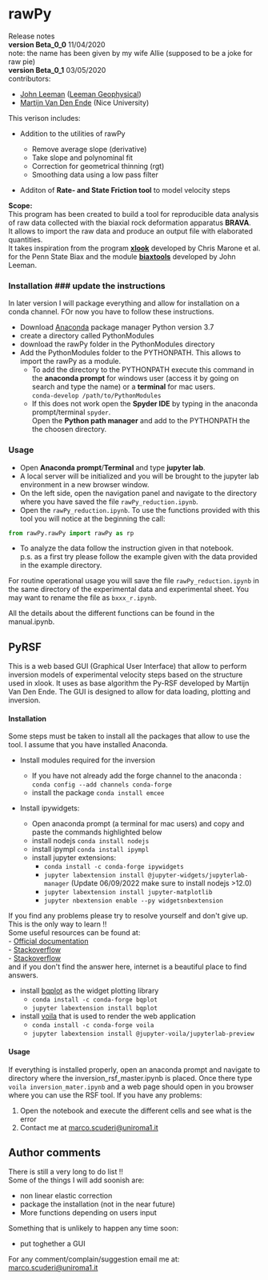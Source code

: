 # rawPy #
Release notes  
**version Beta_0_0** 11/04/2020  
note: the name has been given by my wife Allie (supposed to be a joke for raw pie)  
**version Beta_0_1** 03/05/2020  
contributors:  
- [John Leeman](https://github.com/jrleeman) ([Leeman Geophysical](https://www.leemangeophysical.com/))  
- [Martijn Van Den Ende](https://github.com/martijnende) (Nice University)  

This verison includes:  
- Addition to the utilities of rawPy  
    - Remove average slope (derivative)  
    - Take slope and polynominal fit
    - Correction for geometrical thinning (rgt)
    - Smoothing data using a low pass filter
   
- Additon of **Rate- and State Friction tool** to model velocity steps

**Scope:**  
This program has been created to build a tool for reproducible data analysis of raw data collected with the biaxial rock deformation apparatus **BRAVA**.  
It allows to import the raw data and produce an output file with elaborated quantities.  
It takes inspiration from the program [**xlook**](https://github.com/PennStateRockandSedimentMechanics/xlook) developed by Chris Marone et al. for the Penn State Biax and the module [**biaxtools**](https://github.com/jrleeman/biaxtools) developed by John Leeman.  

### Installation ### update the instructions
In later version I will package everything and allow for installation on a conda channel. FOr now you have to follow these instructions.

- Download [Anaconda](https://www.anaconda.com/distribution/) package manager Python version 3.7
- create a directory called PythonModules
- download the rawPy folder in the PythonModules directory
- Add the PythonModules folder to the PYTHONPATH. This allows to import the rawPy as a module.  
    - To add the directory to the PYTHONPATH execute this command in the **anaconda prompt** for windows user (access it by going on search and type the name) or a **terminal** for mac users.  
`conda-develop /path/to/PythonModules`  
    - If this does not work open the **Spyder IDE** by typing in the anaconda prompt/terminal `spyder`.  
Open the **Python path manager** and add to the PYTHONPATH the the choosen directory.  

### Usage ###
- Open **Anaconda prompt**/**Terminal** and type **jupyter lab**.  
- A local server will be initialized and you will be brought to the jupyter lab environment in a new browser window.  
- On the left side, open the navigation panel and navigate to the directory where you have saved the file `rawPy_reduction.ipynb`.  
- Open the `rawPy_reduction.ipynb`. To use the functions provided with this tool you will notice at the beginning the call:  
```python 
from rawPy.rawPy import rawPy as rp 
```
- To analyze the data follow the instruction given in that notebook.  
p.s. as a first try please follow the example given with the data provided in the example directory.  

For routine operational usage you will save the file `rawPy_reduction.ipynb` in the same directory of the experimental data and experimental sheet. You may want to rename the file as `bxxx_r.ipynb`.  

All the details about the different functions can be found in the manual.ipynb.

## PyRSF  
This is a web based GUI (Graphical User Interface) that allow to perform inversion models of experimental velocity steps based on the structure used in xlook. It uses as base algorithm the Py-RSF developed by Martijn Van Den Ende. The GUI is designed to allow for data loading, plotting and inversion.  

#### Installation  
Some steps must be taken to install all the packages that allow to use the tool. I assume that you have installed Anaconda.  
- Install modules required for the inversion  
    - If you have not already add the forge channel to the anaconda : `conda config --add channels conda-forge`
    - install the package `conda install emcee`
    
- Install ipywidgets:  
    - Open anaconda prompt (a terminal for mac users) and copy and paste the commands highlighted below
    - install nodejs `conda install nodejs`
    - install ipympl `conda install ipympl`
    - install jupyter extensions:
        - `conda install -c conda-forge ipywidgets`
        - `jupyter labextension install @jupyter-widgets/jupyterlab-manager` (Update 06/09/2022 make sure to install nodejs >12.0)
        - `jupyter labextension install jupyter-matplotlib`
        - `jupyter nbextension enable --py widgetsnbextension`  
        
If you find any problems please try to resolve yourself and don't give up. This is the only way to learn !!  
Some useful resources can be found at:  
    - [Official documentation](https://ipywidgets.readthedocs.io/en/latest/user_install.html)  
    - [Stackoverflow](https://stackoverflow.com/questions/49542417/how-to-get-ipywidgets-working-in-jupyter-lab)  
    - [Stackoverflow](https://stackoverflow.com/questions/50149562/jupyterlab-interactive-plot)  
and if you don't find the answer here, internet is a beautiful place to find answers.  
- install [bqplot](https://github.com/bqplot/bqplot) as the widget plotting library  
    - `conda install -c conda-forge bqplot`
    - `jupyter labextension install bqplot`  
- install [voila](https://github.com/voila-dashboards/voila) that is used to render the web application  
    - `conda install -c conda-forge voila`
    - `jupyter labextension install @jupyter-voila/jupyterlab-preview`  

#### Usage
If everything is installed properly, open an anaconda prompt and navigate to directory where the inversion_rsf_master.ipynb is placed. Once there type `voila inversion_mater.ipynb` and a web page should open in you browser where you can use the RSF tool. 
If you have any problems:  
1. Open the notebook and execute the different cells and see what is the error  
2. Contact me at marco.scuderi@uniroma1.it
    
## Author comments ##  
There is still a very long to do list !!  
Some of the things I will add soonish are: 
- non linear elastic correction  
- package the installation (not in the near future) 
- More functions depending on users input  

Something that is unlikely to happen any time soon: 
- put toghether a GUI 

For any comment/complain/suggestion email me at: marco.scuderi@uniroma1.it
